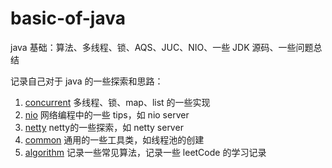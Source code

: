 # basic-of-java

java 基础：算法、多线程、锁、AQS、JUC、NIO、一些 JDK 源码、一些问题总结

记录自己对于 java 的一些探索和思路：

1. [concurrent](/concurrent) 多线程、锁、map、list 的一些实现
2. [nio](/nio) 网络编程中的一些 tips，如 nio server
3. [netty](/netty) netty的一些探索，如 netty server
4. [common](/common) 通用的一些工具类，如线程池的创建
5. [algorithm](/algorithm) 记录一些常见算法，记录一些 leetCode 的学习记录

